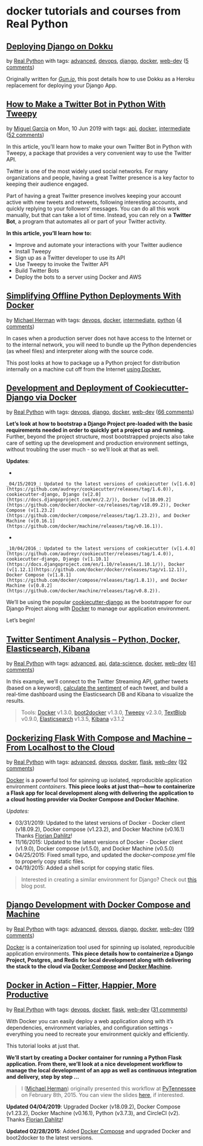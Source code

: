 # docker tutorials and courses from Real Python

## [Deploying Django on Dokku](https://realpython.com/deploying-a-django-app-on-dokku/)

by [Real Python](https://realpython.com/) with tags: [advanced](https://realpython.com/tutorials/advanced/), [devops](https://realpython.com/tutorials/devops/), [django](https://realpython.com/tutorials/django/), [docker](https://realpython.com/tutorials/docker/), [web-dev](https://realpython.com/tutorials/web-dev/) ([5 comments](https://realpython.com/deploying-a-django-app-on-dokku/#reader-comments))

Originally written for _[Gun.io](http://www.gun.io)_, this post details how to use Dokku as a Heroku replacement for deploying your Django App.

## [How to Make a Twitter Bot in Python With Tweepy](https://realpython.com/twitter-bot-python-tweepy/)

by [Miguel Garcia](https://realpython.com/twitter-bot-python-tweepy/#author) on Mon, 10 Jun 2019 with tags: [api](https://realpython.com/tutorials/api/), [docker](https://realpython.com/tutorials/docker/), [intermediate](https://realpython.com/tutorials/intermediate/) ([52 comments](https://realpython.com/twitter-bot-python-tweepy/#reader-comments))

In this article, you’ll learn how to make your own Twitter Bot in Python with Tweepy, a package that provides a very convenient way to use the Twitter API.

Twitter is one of the most widely used social networks. For many organizations and people, having a great Twitter presence is a key factor to keeping their audience engaged.

Part of having a great Twitter presence involves keeping your account active with new tweets and retweets, following interesting accounts, and quickly replying to your followers’ messages. You can do all this work manually, but that can take a lot of time. Instead, you can rely on a __Twitter Bot__, a program that automates all or part of your Twitter activity.

__In this article, you’ll learn how to:__

*   Improve and automate your interactions with your Twitter audience
*   Install Tweepy
*   Sign up as a Twitter developer to use its API
*   Use Tweepy to invoke the Twitter API
*   Build Twitter Bots
*   Deploy the bots to a server using Docker and AWS

## [Simplifying Offline Python Deployments With Docker](https://realpython.com/offline-python-deployments-with-docker/)

by [Michael Herman](https://realpython.com/offline-python-deployments-with-docker/#author) with tags: [devops](https://realpython.com/tutorials/devops/), [docker](https://realpython.com/tutorials/docker/), [intermediate](https://realpython.com/tutorials/intermediate/), [python](https://realpython.com/tutorials/python/) ([4 comments](https://realpython.com/offline-python-deployments-with-docker/#reader-comments))

In cases when a production server does not have access to the Internet or to the internal network, you will need to bundle up the Python dependencies (as wheel files) and interpreter along with the source code.

This post looks at how to package up a Python project for distribution internally on a machine cut off from the Internet [using Docker.](https://realpython.com/docker-in-action-fitter-happier-more-productive/)

## [Development and Deployment of Cookiecutter-Django via Docker](https://realpython.com/development-and-deployment-of-cookiecutter-django-via-docker/)

by [Real Python](https://realpython.com/development-and-deployment-of-cookiecutter-django-via-docker/#team) with tags: [devops](https://realpython.com/tutorials/devops/), [django](https://realpython.com/tutorials/django/), [docker](https://realpython.com/tutorials/docker/), [web-dev](https://realpython.com/tutorials/web-dev/) ([66 comments](https://realpython.com/development-and-deployment-of-cookiecutter-django-via-docker/#reader-comments))

__Let’s look at how to bootstrap a Django Project pre-loaded with the basic requirements needed in order to quickly get a project up and running.__ Further, beyond the project structure, most bootstrapped projects also take care of setting up the development and production environment settings, without troubling the user much - so we’ll look at that as well.

__Updates__:

*   
    
    _04/15/2019_: Updated to the latest versions of cookiecutter (v[1.6.0](https://github.com/audreyr/cookiecutter/releases/tag/1.6.0)), cookiecutter-django, Django (v[2.0](https://docs.djangoproject.com/en/2.2/)), Docker (v[18.09.2](https://github.com/docker/docker-ce/releases/tag/v18.09.2)), Docker Compose (v[1.23.2](https://github.com/docker/compose/releases/tag/1.23.2)), and Docker Machine (v[0.16.1](https://github.com/docker/machine/releases/tag/v0.16.1)).
    
    
*   
    
    _10/04/2016_: Updated to the latest versions of cookiecutter (v[1.4.0](https://github.com/audreyr/cookiecutter/releases/tag/1.4.0)), cookiecutter-django, Django (v[1.10.1](https://docs.djangoproject.com/en/1.10/releases/1.10.1/)), Docker (v[1.12.1](https://github.com/docker/docker/releases/tag/v1.12.1)), Docker Compose (v[1.8.1](https://github.com/docker/compose/releases/tag/1.8.1)), and Docker Machine (v[0.8.2](https://github.com/docker/machine/releases/tag/v0.8.2)).
    
    

We’ll be using the popular [cookiecutter-django](https://github.com/pydanny/cookiecutter-django) as the bootstrapper for our Django Project along with [Docker](https://www.docker.com/) to manage our application environment.

Let’s begin!

## [Twitter Sentiment Analysis – Python, Docker, Elasticsearch, Kibana](https://realpython.com/twitter-sentiment-python-docker-elasticsearch-kibana/)

by [Real Python](https://realpython.com/) with tags: [advanced](https://realpython.com/tutorials/advanced/), [api](https://realpython.com/tutorials/api/), [data-science](https://realpython.com/tutorials/data-science/), [docker](https://realpython.com/tutorials/docker/), [web-dev](https://realpython.com/tutorials/web-dev/) ([61 comments](https://realpython.com/twitter-sentiment-python-docker-elasticsearch-kibana/#reader-comments))

In this example, we’ll connect to the Twitter Streaming API, gather tweets (based on a keyword), [calculate the sentiment](https://realpython.com/python-keras-text-classification/) of each tweet, and build a real-time dashboard using the Elasticsearch DB and Kibana to visualize the results.

>  
> Tools: [Docker](https://www.docker.com/) v1.3.0, [boot2docker](http://boot2docker.io/) v1.3.0, [Tweepy](http://www.tweepy.org/) v2.3.0, [TextBlob](http://textblob.readthedocs.org/en/dev/) v0.9.0, [Elasticsearch](http://www.elasticsearch.org/) v1.3.5, [Kibana](http://www.elasticsearch.org/overview/kibana/) v3.1.2
> 

## [Dockerizing Flask With Compose and Machine – From Localhost to the Cloud](https://realpython.com/dockerizing-flask-with-compose-and-machine-from-localhost-to-the-cloud/)

by [Real Python](https://realpython.com/dockerizing-flask-with-compose-and-machine-from-localhost-to-the-cloud/#team) with tags: [advanced](https://realpython.com/tutorials/advanced/), [devops](https://realpython.com/tutorials/devops/), [docker](https://realpython.com/tutorials/docker/), [flask](https://realpython.com/tutorials/flask/), [web-dev](https://realpython.com/tutorials/web-dev/) ([92 comments](https://realpython.com/dockerizing-flask-with-compose-and-machine-from-localhost-to-the-cloud/#reader-comments))

[Docker](https://www.docker.com/) is a powerful tool for spinning up isolated, reproducible application environment _containers_. __This piece looks at just that—how to containerize a Flask app for local development along with delivering the application to a cloud hosting provider via Docker Compose and Docker Machine.__

_Updates:_

*   03/31/2019: Updated to the latest versions of Docker - Docker client (v18.09.2), Docker compose (v1.23.2), and Docker Machine (v0.16.1) Thanks [Florian Dahlitz](https://github.com/DahlitzFlorian)!
*   11/16/2015: Updated to the latest versions of Docker - Docker client (v1.9.0), Docker compose (v1.5.0), and Docker Machine (v0.5.0)
*   04/25/2015: Fixed small typo, and updated the _docker-compose.yml_ file to properly copy static files.
*   04/19/2015: Added a shell script for copying static files.

>  
> Interested in creating a similar environment for Django? Check out [this](https://realpython.com/django-development-with-docker-compose-and-machine/) blog post.
> 

## [Django Development with Docker Compose and Machine](https://realpython.com/django-development-with-docker-compose-and-machine/)

by [Real Python](https://realpython.com/django-development-with-docker-compose-and-machine/#team) with tags: [advanced](https://realpython.com/tutorials/advanced/), [devops](https://realpython.com/tutorials/devops/), [django](https://realpython.com/tutorials/django/), [docker](https://realpython.com/tutorials/docker/), [web-dev](https://realpython.com/tutorials/web-dev/) ([199 comments](https://realpython.com/django-development-with-docker-compose-and-machine/#reader-comments))

[Docker](https://www.docker.com/) is a containerization tool used for spinning up isolated, reproducible application environments. __This piece details how to containerize a Django Project, Postgres, and Redis for local development along with delivering the stack to the cloud via [Docker Compose](https://docs.docker.com/compose/) and [Docker Machine](http://docs.docker.com/machine/).__

## [Docker in Action – Fitter, Happier, More Productive](https://realpython.com/docker-in-action-fitter-happier-more-productive/)

by [Real Python](https://realpython.com/docker-in-action-fitter-happier-more-productive/#team) with tags: [devops](https://realpython.com/tutorials/devops/), [docker](https://realpython.com/tutorials/docker/), [flask](https://realpython.com/tutorials/flask/), [web-dev](https://realpython.com/tutorials/web-dev/) ([31 comments](https://realpython.com/docker-in-action-fitter-happier-more-productive/#reader-comments))

With Docker you can easily deploy a web application along with it’s dependencies, environment variables, and configuration settings - everything you need to recreate your environment quickly and efficiently.

This tutorial looks at just that.

__We’ll start by creating a Docker container for running a Python Flask application. From there, we’ll look at a nice development workflow to manage the local development of an app as well as continuous integration and delivery, step by step …__

>  
> I ([Michael Herman](https://twitter.com/mikeherman)) originally presented this workflow at [ PyTennessee](https://www.pytennessee.org/) on February 8th, 2015. You can view the slides [here](http://realpython.github.io/fitter-happier-docker/), if interested.
> 

__Updated 04/04/2019__: Upgraded Docker (v18.09.2), Docker Compose (v1.23.2), Docker Machine (v0.16.1), Python (v3.7.3), and CircleCI (v2). Thanks [Florian Dahlitz](https://github.com/DahlitzFlorian)!

__Updated 02/28/2015__: Added [Docker Compose](https://docs.docker.com/compose/) and upgraded Docker and boot2docker to the latest versions.

